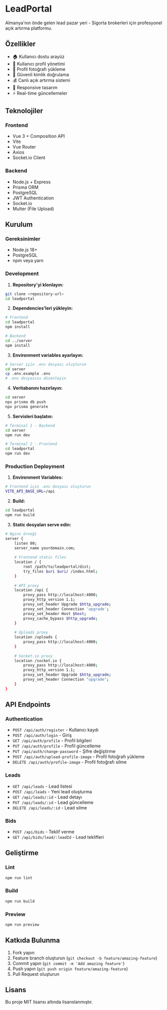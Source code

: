 # LeadPortal

Almanya'nın önde gelen lead pazar yeri - Sigorta brokerleri için profesyonel açık artırma platformu.

## Özellikler

- 🏠 Kullanıcı dostu arayüz
- 👤 Kullanıcı profil yönetimi
- 📸 Profil fotoğrafı yükleme
- 🔐 Güvenli kimlik doğrulama
- 💰 Canlı açık artırma sistemi
- 📱 Responsive tasarım
- ⚡ Real-time güncellemeler

## Teknolojiler

### Frontend
- Vue 3 + Composition API
- Vite
- Vue Router
- Axios
- Socket.io Client

### Backend
- Node.js + Express
- Prisma ORM
- PostgreSQL
- JWT Authentication
- Socket.io
- Multer (File Upload)

## Kurulum

### Gereksinimler
- Node.js 18+
- PostgreSQL
- npm veya yarn

### Development

1. **Repository'yi klonlayın:**
```bash
git clone <repository-url>
cd leadportal
```

2. **Dependencies'leri yükleyin:**
```bash
# Frontend
cd leadportal
npm install

# Backend
cd ../server
npm install
```

3. **Environment variables ayarlayın:**
```bash
# Server için .env dosyası oluşturun
cd server
cp .env.example .env
# .env dosyasını düzenleyin
```

4. **Veritabanını hazırlayın:**
```bash
cd server
npx prisma db push
npx prisma generate
```

5. **Servisleri başlatın:**
```bash
# Terminal 1 - Backend
cd server
npm run dev

# Terminal 2 - Frontend
cd leadportal
npm run dev
```

### Production Deployment

1. **Environment Variables:**
```bash
# Frontend için .env dosyası oluşturun
VITE_API_BASE_URL=/api
```

2. **Build:**
```bash
cd leadportal
npm run build
```

3. **Static dosyaları serve edin:**
```bash
# Nginx örneği
server {
    listen 80;
    server_name yourdomain.com;
    
    # Frontend static files
    location / {
        root /path/to/leadportal/dist;
        try_files $uri $uri/ /index.html;
    }
    
    # API proxy
    location /api {
        proxy_pass http://localhost:4000;
        proxy_http_version 1.1;
        proxy_set_header Upgrade $http_upgrade;
        proxy_set_header Connection 'upgrade';
        proxy_set_header Host $host;
        proxy_cache_bypass $http_upgrade;
    }
    
    # Uploads proxy
    location /uploads {
        proxy_pass http://localhost:4000;
    }
    
    # Socket.io proxy
    location /socket.io {
        proxy_pass http://localhost:4000;
        proxy_http_version 1.1;
        proxy_set_header Upgrade $http_upgrade;
        proxy_set_header Connection "upgrade";
    }
}
```

## API Endpoints

### Authentication
- `POST /api/auth/register` - Kullanıcı kaydı
- `POST /api/auth/login` - Giriş
- `GET /api/auth/profile` - Profil bilgileri
- `PUT /api/auth/profile` - Profil güncelleme
- `PUT /api/auth/change-password` - Şifre değiştirme
- `POST /api/auth/upload-profile-image` - Profil fotoğrafı yükleme
- `DELETE /api/auth/profile-image` - Profil fotoğrafı silme

### Leads
- `GET /api/leads` - Lead listesi
- `POST /api/leads` - Yeni lead oluşturma
- `GET /api/leads/:id` - Lead detayı
- `PUT /api/leads/:id` - Lead güncelleme
- `DELETE /api/leads/:id` - Lead silme

### Bids
- `POST /api/bids` - Teklif verme
- `GET /api/bids/lead/:leadId` - Lead teklifleri

## Geliştirme

### Lint
```bash
npm run lint
```

### Build
```bash
npm run build
```

### Preview
```bash
npm run preview
```

## Katkıda Bulunma

1. Fork yapın
2. Feature branch oluşturun (`git checkout -b feature/amazing-feature`)
3. Commit yapın (`git commit -m 'Add amazing feature'`)
4. Push yapın (`git push origin feature/amazing-feature`)
5. Pull Request oluşturun

## Lisans

Bu proje MIT lisansı altında lisanslanmıştır.
